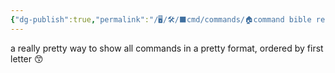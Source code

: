 ```yaml
---
{"dg-publish":true,"permalink":"/🖥/🛠/⬛cmd/commands/🏠command bible ref/","tags":["cheat","ibm","unix"]}
---
```



a really pretty way to show all commands in a pretty format, ordered by first letter 😙
